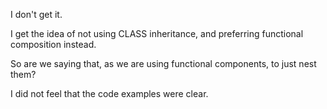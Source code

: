 I don't get it.

I get the idea of not using CLASS inheritance, and preferring functional composition instead.

So are we saying that, as we are using functional components, to just nest them?

I did not feel that the code examples were clear.